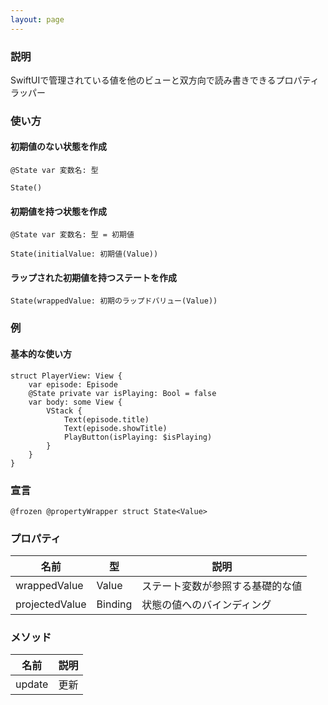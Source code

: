 ```yaml
---
layout: page
---
```


### 説明

SwiftUIで管理されている値を他のビューと双方向で読み書きできるプロパティラッパー

### 使い方

#### 初期値のない状態を作成

    @State var 変数名: 型

    State()

#### 初期値を持つ状態を作成

    @State var 変数名: 型 = 初期値

    State(initialValue: 初期値(Value))

#### ラップされた初期値を持つステートを作成

    State(wrappedValue: 初期のラップドバリュー(Value))

### 例

#### 基本的な使い方

    struct PlayerView: View {
        var episode: Episode
        @State private var isPlaying: Bool = false
        var body: some View {
            VStack {
                Text(episode.title)
                Text(episode.showTitle)
                PlayButton(isPlaying: $isPlaying)
            }
        }
    }

### 宣言

    @frozen @propertyWrapper struct State<Value>

### プロパティ

| 名前             | 型              | 説明               |
| -------------- | -------------- | ---------------- |
| wrappedValue   | Value          | ステート変数が参照する基礎的な値 |
| projectedValue | Binding<Value> | 状態の値へのバインディング    |

### メソッド

| 名前     | 説明  |
| ------ | --- |
| update | 更新  |
